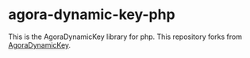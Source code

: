 # agora-dynamic-key-php

This is the AgoraDynamicKey library for php.
This repository forks from [AgoraDynamicKey](https://github.com/AgoraIO/AgoraDynamicKey).
